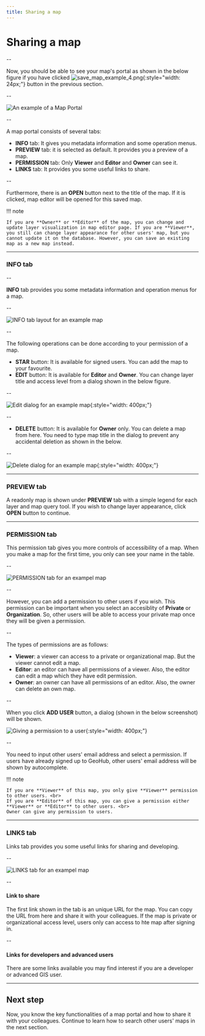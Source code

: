 ```yaml
---
title: Sharing a map
---
```


# Sharing a map

--

Now, you should be able to see your map's portal as shown in the below figure if you have clicked ![save_map_example_4.png](../assets/sharing/save_map_example_4.png){:style="width: 24px;"} button in the previous section.

--

![An example of a Map Portal](../assets/sharing/share_map_1.png)

--

A map portal consists of several tabs:

- **INFO** tab: It gives you metadata information and some operation menus.
- **PREVIEW** tab: it is selected as default. It provides you a preview of a map.
- **PERMISSION** tab: Only **Viewer** and **Editor** and **Owner** can see it.
- **LINKS** tab: It provides you some useful links to share.

--

Furthermore, there is an **OPEN** button next to the title of the map. If it is clicked, map editor will be opened for this saved map.

<hidden>

!!! note

    If you are **Owner** or **Editor** of the map, you can change and update layer visualization in map editor page. If you are **Viewer**, you still can change layer appearance for other users' map, but you cannot update it on the database. However, you can save an existing map as a new map instead.

</hidden>

---

### INFO tab

--

**INFO** tab provides you some metadata information and operation menus for a map.

--

![INFO tab layout for an example map](../assets/sharing/share_map_2.png)

--

The following operations can be done according to your permission of a map.

- **STAR** button: It is available for signed users. You can add the map to your favourite.
- **EDIT** button: It is available for **Editor** and **Owner**. You can change layer title and access level from a dialog shown in the below figure.

--

  ![Edit dialog for an example map](../assets/sharing/share_map_3.png){:style="width: 400px;"}

--

- **DELETE** button: It is available for **Owner** only. You can delete a map from here. You need to type map title in the dialog to prevent any accidental deletion as shown in the below.

--

  ![Delete dialog for an example map](../assets/sharing/share_map_4.png){:style="width: 400px;"}

---

### PREVIEW tab

A readonly map is shown under **PREVIEW** tab with a simple legend for each layer and map query tool. If you wish to change layer appearance, click **OPEN** button to continue.

---

### PERMISSION tab

This permission tab gives you more controls of accessibility of a map. When you make a map for the first time, you only can see your name in the table.

--

![PERMISSION tab for an exampel map](../assets/sharing/share_map_5.png)

--

However, you can add a permission to other users if you wish. This permission can be important when you select an accesiblity of **Private** or **Organization**. So, other users will be able to access your private map once they will be given a permission.

--

The types of permissions are as follows:

- **Viewer**: a viewer can access to a private or organizational map. But the viewer cannot edit a map.
- **Editor**: an editor can have all permissions of a viewer. Also, the editor can edit a map which they have edit permission.
- **Owner**: an owner can have all permissions of an editor. Also, the owner can delete an own map.

--

When you click **ADD USER** button, a dialog (shown in the below screenshot) will be shown.

![Giving a permission to a user](../assets/sharing/share_map_6.png){:style="width: 400px;"}

--

You need to input other users' email address and select a permission. If users have already signed up to GeoHub, other users' email address will be shown by autocomplete.

<hidden>

!!! note

    If you are **Viewer** of this map, you only give **Viewer** permission to other users. <br>
    If you are **Editor** of this map, you can give a permission either **Viewer** or **Editor** to other users. <br>
    Owner can give any permission to users.

</hidden>

---

### LINKS tab

Links tab provides you some useful links for sharing and developing.

--

![LINKS tab for an exampel map](../assets/sharing/share_map_7.png)

--

#### Link to share

The first link shown in the tab is an unique URL for the map. You can copy the URL from here and share it with your colleagues. If the map is private or organizational access level, users only can access to hte map after signing in.

--

#### Links for developers and advanced users

There are some links available you may find interest if you are a developer or advanced GIS user.

---

## Next step

Now, you know the key functionalities of a map portal and how to share it with your colleagues. Continue to learn how to search other users' maps in the next section.
